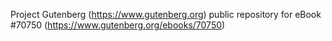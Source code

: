 Project Gutenberg (https://www.gutenberg.org) public repository for
eBook #70750 (https://www.gutenberg.org/ebooks/70750)
